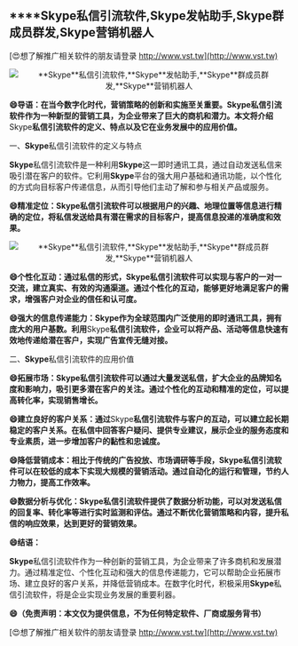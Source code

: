 ## ****Skype**私信引流软件,**Skype**发帖助手,**Skype**群成员群发,**Skype**营销机器人**

[😍想了解推广相关软件的朋友请登录 http://www.vst.tw](http://www.vst.tw)

 <center><img src="https://vst.tw/MP4/tuiguang/png/8.png" alt="**Skype**私信引流软件,**Skype**发帖助手,**Skype**群成员群发,**Skype**营销机器人"></center>

**😄导语：在当今数字化时代，营销策略的创新和实施至关重要。**Skype**私信引流软件作为一种新型的营销工具，为企业带来了巨大的商机和潜力。本文将介绍**Skype**私信引流软件的定义、特点以及它在业务发展中的应用价值。**

一、**Skype**私信引流软件的定义与特点

**Skype**私信引流软件是一种利用**Skype**这一即时通讯工具，通过自动发送私信来吸引潜在客户的软件。它利用**Skype**平台的强大用户基础和通讯功能，以个性化的方式向目标客户传递信息，从而引导他们主动了解和参与相关产品或服务。

**😄精准定位：**Skype**私信引流软件可以根据用户的兴趣、地理位置等信息进行精确的定位，将私信发送给具有潜在需求的目标客户，提高信息投递的准确度和效果。**

 <center><img src="https://vst.tw/MP4/tuiguang/png/6.png" alt="**Skype**私信引流软件,**Skype**发帖助手,**Skype**群成员群发,**Skype**营销机器人"></center>

**😄个性化互动：通过私信的形式，**Skype**私信引流软件可以实现与客户的一对一交流，建立真实、有效的沟通渠道。通过个性化的互动，能够更好地满足客户的需求，增强客户对企业的信任和认可度。**

**😄强大的信息传递能力：**Skype**作为全球范围内广泛使用的即时通讯工具，拥有庞大的用户基数。利用**Skype**私信引流软件，企业可以将产品、活动等信息快速有效地传递给潜在客户，实现广告宣传无缝对接。**

二、**Skype**私信引流软件的应用价值

**😄拓展市场：**Skype**私信引流软件可以通过大量发送私信，扩大企业的品牌知名度和影响力，吸引更多潜在客户的关注。通过个性化的互动和精准的定位，可以提高转化率，实现销售增长。**

**😄建立良好的客户关系：通过**Skype**私信引流软件与客户的互动，可以建立起长期稳定的客户关系。在私信中回答客户疑问、提供专业建议，展示企业的服务态度和专业素质，进一步增加客户的黏性和忠诚度。**

**😄降低营销成本：相比于传统的广告投放、市场调研等手段，**Skype**私信引流软件可以在较低的成本下实现大规模的营销活动。通过自动化的运行和管理，节约人力物力，提高工作效率。**

**😄数据分析与优化：**Skype**私信引流软件提供了数据分析功能，可以对发送私信的回复率、转化率等进行实时监测和评估。通过不断优化营销策略和内容，提升私信的响应效果，达到更好的营销效果。**

**😄结语：**

**Skype**私信引流软件作为一种创新的营销工具，为企业带来了许多商机和发展潜力。通过精准定位、个性化互动和强大的信息传递能力，它可以帮助企业拓展市场、建立良好的客户关系，并降低营销成本。在数字化时代，积极采用**Skype**私信引流软件，将是企业实现业务发展的重要利器。

**😄（免责声明：本文仅为提供信息，不为任何特定软件、厂商或服务背书）**

[😍想了解推广相关软件的朋友请登录 http://www.vst.tw](http://www.vst.tw)



